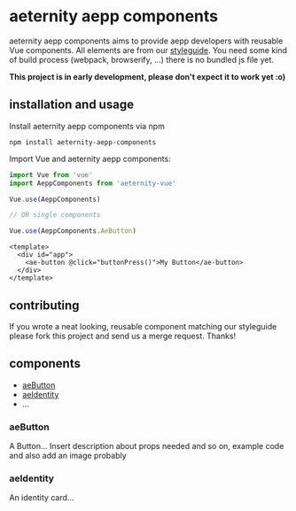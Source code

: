 # aeternity aepp components
aeternity aepp components aims to provide aepp developers with reusable Vue components. All elements are from our [styleguide](https://github.com/aeternity/aepp-prototypes). You need some kind of build process (webpack, browserify, ...) there is no bundled js file yet.

**This project is in early development, please don't expect it to work yet :o)**

## installation and usage
Install aeternity aepp components via npm
```
npm install aeternity-aepp-components
```

Import Vue and aeternity aepp components:
``` javascript
import Vue from 'vue'
import AeppComponents from 'aeternity-vue'

Vue.use(AeppComponents)

// OR single components

Vue.use(AeppComponents.AeButton)
```
```
<template>
  <div id="app">
    <ae-button @click="buttonPress()">My Button</ae-button>
  </div>
</template>
```

## contributing
If you wrote a neat looking, reusable component matching our styleguide please fork this project and send us a merge request. Thanks!

## components
* [aeButton](#aebutton)
* [aeIdentity](#aeidentity)
* ...

### aeButton
A Button...
Insert description about props needed and so on, example code and also add an image probably

### aeIdentity
An identity card...
